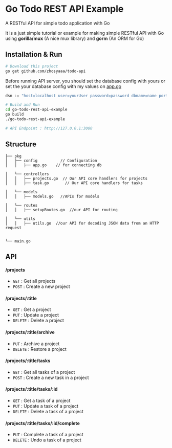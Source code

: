 # Go Todo REST API Example
A RESTful API for simple todo application with Go

It is a just simple tutorial or example for making simple RESTful API with Go using **gorilla/mux** (A nice mux library) and **gorm** (An ORM for Go)

## Installation & Run
```bash
# Download this project
go get github.com/zhosyaaa/todo-api
```

Before running API server, you should set the database config with yours or set the your database config with my values on [app.go](https://github.com/zhosyaaa/todoApi/pkq/config/app.go)
```go
dsn := "host=localhost user=yourUser password=password dbname=name port=5432 sslmode=disable TimeZone=Asia/Shanghai"

```

```bash
# Build and Run
cd go-todo-rest-api-example
go build
./go-todo-rest-api-example

# API Endpoint : http://127.0.0.1:3000
```

## Structure
```
├── pkg
│   ├── config          // Configuration
│   │   ├── app.go    // for connecting db

│   └── controllers
│   │   ├── projects.go  // Our API core handlers for projects
│   │   ├── task.go       // Our API core handlers for tasks

│   └── models
│   │   ├── models.go   //APIs for models

│   └── routes
│   │   ├── setupRoutes.go  //our API for routing

│   └── utils
│   │   ├── utils.go  //our API for decoding JSON data from an HTTP request


└── main.go
```

## API

#### /projects
* `GET` : Get all projects
* `POST` : Create a new project

#### /projects/:title
* `GET` : Get a project
* `PUT` : Update a project
* `DELETE` : Delete a project

#### /projects/:title/archive
* `PUT` : Archive a project
* `DELETE` : Restore a project

#### /projects/:title/tasks
* `GET` : Get all tasks of a project
* `POST` : Create a new task in a project

#### /projects/:title/tasks/:id
* `GET` : Get a task of a project
* `PUT` : Update a task of a project
* `DELETE` : Delete a task of a project

#### /projects/:title/tasks/:id/complete
* `PUT` : Complete a task of a project
* `DELETE` : Undo a task of a project

